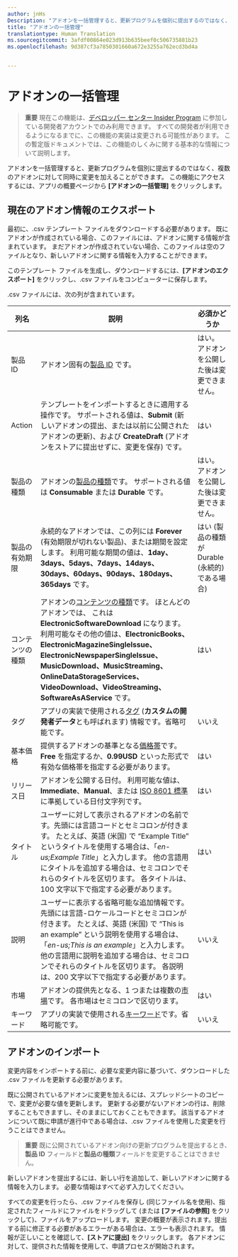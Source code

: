```yaml
---
author: jnHs
Description: "アドオンを一括管理すると、更新プログラムを個別に提出するのではなく、複数のアドオンに対して同時に変更を加えることができます。"
title: "アドオンの一括管理"
translationtype: Human Translation
ms.sourcegitcommit: 3afdf00864e023d913b635beef0c506735881b23
ms.openlocfilehash: 9d387cf3a7850301660a672e3255a762ecd3bd4a


---
```


# アドオンの一括管理

> **重要** 現在この機能は、[デベロッパー センター Insider Program](dev-center-insider-program.md) に参加している開発者アカウントでのみ利用できます。 すべての開発者が利用できるようになるまでに、この機能の実装は変更される可能性があります。 この暫定版ドキュメントでは、この機能のしくみに関する基本的な情報について説明します。

アドオンを一括管理すると、更新プログラムを個別に提出するのではなく、複数のアドオンに対して同時に変更を加えることができます。 この機能にアクセスするには、アプリの概要ページから **[アドオンの一括管理]** をクリックします。

## 現在のアドオン情報のエクスポート

最初に、.csv テンプレート ファイルをダウンロードする必要があります。 既にアドオンが作成されている場合、このファイルには、アドオンに関する情報が含まれています。 まだアドオンが作成されていない場合、このファイルは空のファイルとなり、新しいアドオンに関する情報を入力することができます。

このテンプレート ファイルを生成し、ダウンロードするには、**[アドオンのエクスポート]** をクリックし、.csv ファイルをコンピューターに保存します。

.csv ファイルには、次の列が含まれています。 

| 列名               | 説明                            | 必須かどうか      |
|---------------------------|----------------------------------|----------------------|
| 製品 ID    |  アドオン固有の[製品 ID](set-your-add-on-product-id.md#product-id) です。  | はい。 アドオンを公開した後は変更できません。 |
| Action |テンプレートをインポートするときに適用する操作です。 サポートされる値は、**Submit** (新しいアドオンの提出、または以前に公開されたアドオンの更新)、および **CreateDraft** (アドオンをストアに提出せずに、変更を保存) です。 |  はい |
| 製品の種類  | アドオンの[製品の種類](set-your-add-on-product-id.md#product-type)です。 サポートされる値は **Consumable** または **Durable** です。 |   はい。 アドオンを公開した後は変更できません。 |
| 製品の有効期限  | 永続的なアドオンでは、この列には **Forever** (有効期限が切れない製品)、または期間を設定します。 利用可能な期間の値は、**1day、3days、5days、7days、14days、30days、60days、90days、180days、365days** です。    | はい (製品の種類が Durable (永続的) である場合) |
| コンテンツの種類  | アドオンの[コンテンツの種類](enter-add-on-properties.md#content-type)です。 ほとんどのアドオンでは、 これは **ElectronicSoftwareDownload** になります。 利用可能なその他の値は、**ElectronicBooks、ElectronicMagazineSingleIssue、ElectronicNewspaperSingleIssue、MusicDownload、MusicStreaming、OnlineDataStorageServices、VideoDownload、VideoStreaming、SoftwareAsAService** です。 |    はい |
| タグ   | アプリの実装で使用される[タグ](enter-add-on-properties.md#custom-developer-data) (**カスタムの開発者データ**とも呼ばれます) 情報です。省略可能です。 | いいえ |
| 基本価格    | 提供するアドオンの基準となる[価格帯](set-add-on-pricing-and-availability.md#base-price)です。 **Free** を指定するか、**0.99USD** といった形式で有効な価格帯を指定する必要があります。 | はい |
| リリース日  | アドオンを公開する日付。 利用可能な値は、**Immediate**、**Manual**、または [ISO 8601 標準](http://go.microsoft.com/fwlink/p/?LinkId=817237)に準拠している日付文字列です。 | はい |
| タイトル    | ユーザーに対して表示されるアドオンの名前です。先頭には言語コードとセミコロンが付きます。 たとえば、英語 (米国) で “Example Title” というタイトルを使用する場合は、「*en-us;Example Title*」と入力します。 他の言語用にタイトルを追加する場合は、セミコロンでそれらのタイトルを区切ります。 各タイトルは、100 文字以下で指定する必要があります。  | はい |
|説明   | ユーザーに表示する省略可能な追加情報です。先頭には言語-ロケールコードとセミコロンが付きます。 たとえば、英語 (米国) で “This is an example” という説明を使用する場合は、「*en-us;This is an example*」と入力します。 他の言語用に説明を追加する場合は、セミコロンでそれらのタイトルを区切ります。 各説明は、200 文字以下で指定する必要があります。    | いいえ |
| 市場 | アドオンの提供先となる、1 つまたは複数の[市場](define-pricing-and-market-selection.md#windows-store-consumer-markets)です。 各市場はセミコロンで区切ります。 |  はい |
|キーワード | アプリの実装で使用される[キーワード](enter-add-on-properties.md#keywords)です。省略可能です。 | いいえ |

## アドオンのインポート

変更内容をインポートする前に、必要な変更内容に基づいて、ダウンロードした .csv ファイルを更新する必要があります。

既に公開されているアドオンに変更を加えるには、スプレッドシートのコピーで、変更が必要な値を更新します。 更新する必要がないアドオンの行は、削除することもできますし、そのままにしておくこともできます。 該当するアドオンについて既に申請が進行中である場合は、.csv ファイルを使用した変更を行うことはできません。

> **重要** 既に公開されているアドオン向けの更新プログラムを提出するとき、**製品 ID** フィールドと**製品の種類**フィールドを変更することはできません。

新しいアドオンを提出するには、新しい行を追加して、新しいアドオンに関する情報を入力します。 必要な情報はすべて必ず入力してください。 

すべての変更を行ったら、.csv ファイルを保存し (同じファイル名を使用)、指定されたフィールドにファイルをドラッグして (または **[ファイルの参照]** をクリックして)、ファイルをアップロードします。 変更の概要が表示されます。提出する前に修正する必要があるエラーがある場合は、エラーも表示されます。 情報が正しいことを確認して、**[ストアに提出]** をクリックします。 各アドオンに対して、提供された情報を使用して、申請プロセスが開始されます。




<!--HONumber=Aug16_HO3-->


